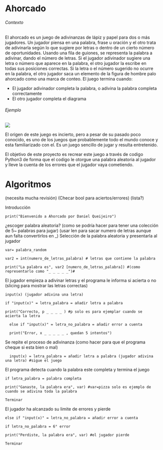 # Ahorcado
###### Contexto
El ahorcado es un juego de adivinanzas de lápiz y papel para dos o más jugadores. Un jugador piensa en una palabra, frase u oración y el otro trata de adivinarla según lo que sugiere por letras o dentro de un cierto número de oportunidades.
Usando una fila de guiones, se representa la palabra a adivinar, dando el número de letras. Si el jugador adivinador sugiere una letra o número que aparece en la palabra, el otro jugador la escribe en todas sus posiciones correctas. Si la letra o el número sugerido no ocurre en la palabra, el otro jugador saca un elemento de la figura de hombre palo ahorcado como una marca de conteo. El juego termina cuando:
- El jugador adivinador completa la palabra, o adivina la palabra completa correctamente
- El otro jugador completa el diagrama
###### Ejemplo
![](https://upload.wikimedia.org/wikipedia/commons/thumb/6/6e/Hangman.svg/100px-Hangman.svg.png)

El origen de este juego es incierto, pero a pesar de su pasado poco conocido, es uno de los juegos que probablemente todo el mundo conoce y esta familiarizado con el.
Es un juego sencillo de jugar y resulta entretenido.

El objetivo de este proyecto es recrear este juego a través de codigo Python3 de forma que el codigo le otorgue una palabra aleatoria al jugador y lleve la cuenta de los errores que el jugador vaya cometiendo.


# Algoritmos
(necesita mucha revisión) (Checar bool para aciertos/errores) (lista?)

Introducción

    print("Bienvenido a Ahorcado por Daniel Queijeiro")

¿escoger palabra aleatoria? (como se podría hacer para tener una colección de 5~ palabras para jugar) (usar len para sacar numero de letras aunque aun falta convertirlos en _)
Selección de la palabra aleatoria y presentarla al jugador

    var= palabra_random

    var2 = int(numero_de_letras_palabra) # letras que contiene la palabra

    print("La palabra es", var2 [numero_de_letras_palabra]) #(como representarlo como "_ _ _ _ _")#

El jugador empieza a adivinar letras y el programa le informa si acierta o no (slicing para mostrar las letras correctas)

    input(x) (jugador adivina una letra)

    if "input(x)" = letra_palabra = añadir letra a palabra

    print("Correcto, p _ _ _ _ ) #p solo es para ejemplar cuando se acierta la letra

	  else if "input(x)" = letra_no_palabra = añadir error a cuenta
  
      print("Error, x _ _ _ _ _ , quedan 5 intentos")
      
Se repite el proceso de adivinanza (como hacer para que el programa cheque si esta bien o mal)

      input(x) = letra_palabra = añadir letra a palabra (jugador adivina una letra) #sigue el juego

El programa detecta cuando la palabra este completa y termina el juego

    if letra_palabra = palabra completa

    print("Ganaste, la palabra era", var) #var=pizza solo es ejemplo de cuando se adivina toda la palabra

    Terminar

 El jugador ha alcanzado su limite de errores y pierde
 
	else if "input(x)" = letra_no_palabra = añadir error a cuenta
  
	if letra_no_palabra = 6° error
  
	print("Perdiste, la palabra era", var) #el jugador pierde
  
	Terminar
